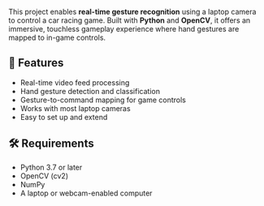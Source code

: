 
This project enables **real-time gesture recognition** using a laptop camera to control a car racing game. Built with **Python** and **OpenCV**, it offers an immersive, touchless gameplay experience where hand gestures are mapped to in-game controls.

## 🚀 Features

- Real-time video feed processing
- Hand gesture detection and classification
- Gesture-to-command mapping for game controls
- Works with most laptop cameras
- Easy to set up and extend

## 🛠 Requirements

- Python 3.7 or later
- OpenCV (cv2)
- NumPy
- A laptop or webcam-enabled computer
